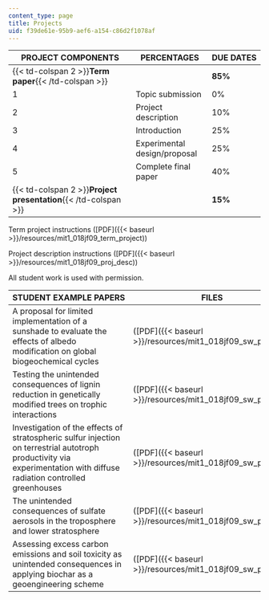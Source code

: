 ```yaml
---
content_type: page
title: Projects
uid: f39de61e-95b9-aef6-a154-c86d2f1078af
---
```


| PROJECT COMPONENTS | PERCENTAGES | DUE DATES |
| --- | --- | --- |
| {{< td-colspan 2 >}}**Term paper**{{< /td-colspan >}} || **85%** | &nbsp; |
| 1 | Topic submission | 0% | Lec #3 |
| 2 | Project description | 10% | Lec #7 |
| 3 | Introduction | 25% | Lec #11 |
| 4 | Experimental design/proposal | 25% | Lec #15 |
| 5 | Complete final paper | 40% | Lec #22 |
| {{< td-colspan 2 >}}**Project presentation**{{< /td-colspan >}} || **15%** | Lec #22-25 

Term project instructions ([PDF]({{< baseurl >}}/resources/mit1_018jf09_term_project))

Project description instructions ([PDF]({{< baseurl >}}/resources/mit1_018jf09_proj_desc))

All student work is used with permission.

| STUDENT EXAMPLE PAPERS | FILES |
| --- | --- |
| A proposal for limited implementation of a sunshade to evaluate the effects of albedo modification on global biogeochemical cycles | ([PDF]({{< baseurl >}}/resources/mit1_018jf09_sw_paper1)) |
| Testing the unintended consequences of lignin reduction in genetically modified trees on trophic interactions | ([PDF]({{< baseurl >}}/resources/mit1_018jf09_sw_paper2)) |
| Investigation of the effects of stratospheric sulfur injection on terrestrial autotroph productivity via experimentation with diffuse radiation controlled greenhouses | ([PDF]({{< baseurl >}}/resources/mit1_018jf09_sw_paper3)) |
| The unintended consequences of sulfate aerosols in the troposphere and lower stratosphere | ([PDF]({{< baseurl >}}/resources/mit1_018jf09_sw_paper4)) |
| Assessing excess carbon emissions and soil toxicity as unintended consequences in applying biochar as a geoengineering scheme | ([PDF]({{< baseurl >}}/resources/mit1_018jf09_sw_paper5))